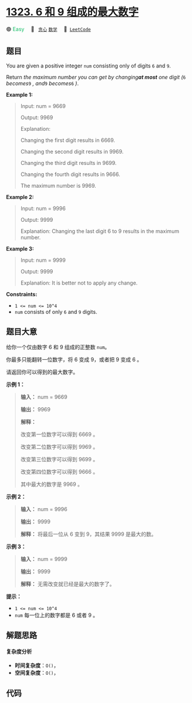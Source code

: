 # [1323. 6 和 9 组成的最大数字](https://leetcode.com/problems/maximum-69-number)

🟢 <font color=#15bd66>Easy</font>&emsp; 🔖&ensp; [`贪心`](/outline/tag/greedy.md) [`数学`](/outline/tag/math.md)&emsp; 🔗&ensp;[`LeetCode`](https://leetcode.com/problems/maximum-69-number)

## 题目

You are given a positive integer `num` consisting only of digits `6` and `9`.

Return _the maximum number you can get by changing**at most** one digit (_`6`
_becomes_`9` _, and_`9` _becomes_`6` _)_.



**Example 1:**

> Input: num = 9669
> 
> Output: 9969
> 
> Explanation: 
> 
> Changing the first digit results in 6669.
> 
> Changing the second digit results in 9969.
> 
> Changing the third digit results in 9699.
> 
> Changing the fourth digit results in 9666.
> 
> The maximum number is 9969.

**Example 2:**

> Input: num = 9996
> 
> Output: 9999
> 
> Explanation: Changing the last digit 6 to 9 results in the maximum number.

**Example 3:**

> Input: num = 9999
> 
> Output: 9999
> 
> Explanation: It is better not to apply any change.

**Constraints:**

  * `1 <= num <= 10^4`
  * `num` consists of only `6` and `9` digits.


## 题目大意

给你一个仅由数字 6 和 9 组成的正整数 `num`。

你最多只能翻转一位数字，将 6 变成 9，或者把 9 变成 6 。

请返回你可以得到的最大数字。



**示例 1：**

> 
> 
> 
> 
> 
> **输入：** num = 9669
> 
> **输出：** 9969
> 
> **解释：**
> 
> 改变第一位数字可以得到 6669 。
> 
> 改变第二位数字可以得到 9969 。
> 
> 改变第三位数字可以得到 9699 。
> 
> 改变第四位数字可以得到 9666 。
> 
> 其中最大的数字是 9969 。
> 
> 

**示例 2：**

> 
> 
> 
> 
> 
> **输入：** num = 9996
> 
> **输出：** 9999
> 
> **解释：** 将最后一位从 6 变到 9，其结果 9999 是最大的数。

**示例 3：**

> 
> 
> 
> 
> 
> **输入：** num = 9999
> 
> **输出：** 9999
> 
> **解释：** 无需改变就已经是最大的数字了。



**提示：**

  * `1 <= num <= 10^4`
  * `num` 每一位上的数字都是 6 或者 9 。


## 解题思路

#### 复杂度分析

- **时间复杂度**：`O()`，
- **空间复杂度**：`O()`，

## 代码

```javascript

```